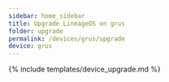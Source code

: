 ```yaml
---
sidebar: home_sidebar
title: Upgrade LineageOS on grus
folder: upgrade
permalink: /devices/grus/upgrade
device: grus
---
```

{% include templates/device_upgrade.md %}
